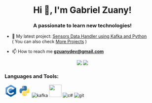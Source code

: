 <h1 align="center">Hi 👋, I'm Gabriel Zuany!</h1>
<h3 align="center">A passionate to learn new technologies!</h3>


- 🔭 My latest project: [Sensors Data Handler using Kafka and Python](https://github.com/GabrielZuany/SensorsDataHandler)<br>( You can also check [More Projects](https://github.com/GabrielZuany/Projects) )

- 📫 How to reach me **gzuanydev@gmail.com**

<div align="center">
<img height="180em" src="https://github-readme-stats.vercel.app/api/top-langs/?username=GabrielZuany&layout=compact&langs_count=7&theme=dracula"/>
<img height="180em" src="https://github-readme-stats.vercel.app/api?username=GabrielZuany&show_icons=true&theme=dracula&include_all_commits=true&count_private=true"/>
</div>


<h3 align="left">Languages and Tools:</h3>
<p align="left">
  
 <img src="https://raw.githubusercontent.com/devicons/devicon/master/icons/c/c-original.svg" alt="c" width="40" height="40"/>
 <img src="https://raw.githubusercontent.com/devicons/devicon/master/icons/python/python-original.svg" alt="python" width="40" height="40"/> 
 <img src="https://cdn.jsdelivr.net/gh/devicons/devicon/icons/apachekafka/apachekafka-original.svg"  alt="kafka" width="40" height="40" />
 <img src="https://cdn.jsdelivr.net/gh/devicons/devicon/icons/postgresql/postgresql-original.svg" width="40" height="40"/>         
 <img src="https://cdn.jsdelivr.net/gh/devicons/devicon/icons/csharp/csharp-original.svg"  alt="c#" width="40" height="40"/>
 <img src="https://www.vectorlogo.zone/logos/git-scm/git-scm-icon.svg" alt="git" width="40" height="40"/>

        
          
          

</p>

